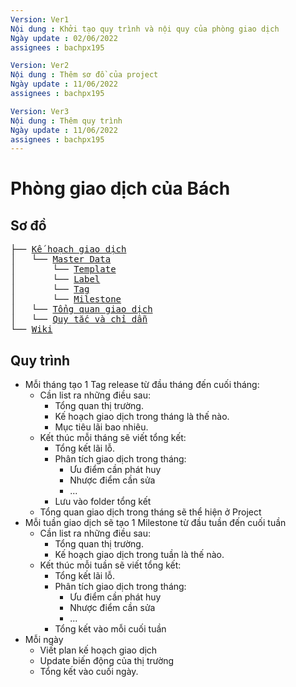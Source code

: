 ```yaml
---
Version: Ver1
Nội dung : Khởi tạo quy trình và nội quy của phòng giao dịch
Ngày update : 02/06/2022
assignees : bachpx195

Version: Ver2
Nội dung : Thêm sơ đồ của project
Ngày update : 11/06/2022
assignees : bachpx195

Version: Ver3
Nội dung : Thêm quy trình
Ngày update : 11/06/2022
assignees : bachpx195
---
```


# Phòng giao dịch của Bách

## Sơ đồ

<pre>
├── <a href="https://github.com/bachpx195/bach-s_trading_room/issues?q=is%3Aopen+is%3Aissue">Kế hoạch giao dịch</a>  
│   └── <a href="#">Master Data</a>
│       └── <a href="https://github.com/bachpx195/bach-s_trading_room/edit/main/.github/ISSUE_TEMPLATE/template_plan_v1.md">Template</a> 
│       └── <a href="https://github.com/bachpx195/bach-s_trading_room/labels">Label</a>
│       └── <a href="https://github.com/bachpx195/bach-s_trading_room/tags">Tag</a>
│       └── <a href="https://github.com/bachpx195/bach-s_trading_room/milestones">Milestone</a>
│   └── <a href="https://github.com/bachpx195/bach-s_trading_room/projects/1">Tổng quan giao dịch</a>
│   └── <a href="https://github.com/bachpx195/bach-s_trading_room/blob/main/rule_and_advice.md">Quy tắc và chỉ dẫn</a>
└── <a href="https://github.com/bachpx195/bach-s_trading_room/wiki">Wiki</a>  
</pre>

## Quy trình

* Mỗi tháng tạo 1 Tag release từ đầu tháng đến cuối tháng:
  * Cần list ra những điều sau:
    - Tổng quan thị trường.
    - Kế hoạch giao dịch trong tháng là thế nào.
    - Mục tiêu lãi bao nhiêu.
  * Kết thúc mỗi tháng sẽ viết tổng kết:
    - Tổng kết lãi lỗ.
    - Phân tích giao dịch trong tháng:
      + Ưu điểm cần phát huy
      + Nhược điểm cần sửa
      + ...
    - Lưu vào folder tổng kết
  * Tổng quan giao dịch trong tháng sẽ thể hiện ở Project
* Mỗi tuần giao dịch sẽ tạo 1 Milestone từ đầu tuần đến cuối tuần
  * Cần list ra những điều sau:
    - Tổng quan thị trường.
    - Kế hoạch giao dịch trong tuần là thế nào.
  * Kết thúc mỗi tuần sẽ viết tổng kết:
    - Tổng kết lãi lỗ.
    - Phân tích giao dịch trong tháng:
      + Ưu điểm cần phát huy
      + Nhược điểm cần sửa
      + ...
    - Tổng kết vào mỗi cuối tuần
 * Mỗi ngày
   * Viết plan kế hoạch giao dịch
   * Update biến động của thị trường
   * Tổng kết vào cuối ngày.
 
